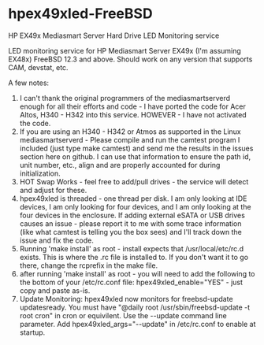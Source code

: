 # hpex49xled-FreeBSD
HP EX49x Mediasmart Server Hard Drive LED Monitoring service

LED monitoring service for HP Mediasmart Server EX49x (I'm assuming EX48x) FreeBSD 12.3 and above. Should work on any version that supports CAM, devstat, etc. 

A few notes:

1. I can't thank the original programmers of the mediasmartserverd enough for all their efforts and code - I have ported the code for Acer Altos, H340 - H342 into this service. HOWEVER - I have not activated the code.
2. If you are using an H340 - H342 or Atmos as supported in the Linux mediasmartserverd - Please compile and run the camtest program I included (just type make camtest) and send me the results in the issues section here on github. I can use that information to ensure the path id, unit number, etc., align and are properly accounted for during initialization. 
3. HOT Swap Works - feel free to add/pull drives - the service will detect and adjust for these.
4. hpex49xled is threaded - one thread per disk. I am only looking at IDE devices, I am only looking for four devices, and I am only looking at the four devices in the      enclosure. If adding external eSATA or USB drives causes an issue - please report it to me with some 
   trace information (like what camtest is telling you the box sees) and I'll track down the issue and fix the code.
5. Running 'make install' as root - install expects that /usr/local/etc/rc.d exists. This is where the .rc file is installed to. If you don't want it to go there, change the rcprefix in the make file.
6. after running 'make install' as root - you will need to add the following to the bottom of your /etc/rc.conf file: hpex49xled_enable="YES" - just copy and paste as-is.
7. Update Monitoring: hpex49xled now monitors for freebsd-update updatesready. You must have "@daily root /usr/sbin/freebsd-update -t root cron" in cron or equivilent. Use the --update command line parameter. Add hpex49xled_args="--update" in /etc/rc.conf to enable at startup.
